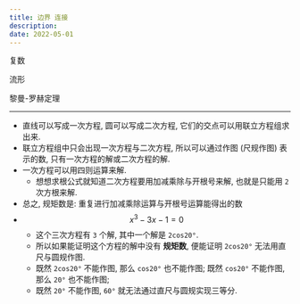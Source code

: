 ```yaml
---
title: 边界 连接
description:
date: 2022-05-01
---
```


复数

流形

黎曼-罗赫定理

---

- 直线可以写成一次方程, 圆可以写成二次方程,
  它们的交点可以用联立方程组求出来.
- 联立方程组中只会出现一次方程与二次方程,
  所以可以通过作图 (尺规作图) 表示的数,
  只有一次方程的解或二次方程的解.
- 一次方程可以用四则运算来解.
  - 想想求根公式就知道二次方程要用加减乘除与开根号来解,
    也就是只能用 `2` 次方根来解.
- 总之, 规矩数是: 重复进行加减乘除运算与开根号运算能得出的数
- $$ x^3 - 3x - 1 = 0 $$
  - 这个三次方程有 `3` 个解, 其中一个解是 `2cos20°`.
  - 所以如果能证明这个方程的解中没有 __规矩数__,
    便能证明 `2cos20°` 无法用直尺与圆规作图.
  - 既然 `2cos20°` 不能作图, 那么 `cos20°` 也不能作图;
    既然 `cos20°` 不能作图, 那么 `20°` 也不能作图;
  - 既然 `20°` 不能作图, `60°` 就无法通过直尺与圆规实现三等分.
